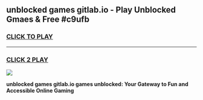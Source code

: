 
## unblocked games gitlab.io - Play Unblocked Gmaes & Free #c9ufb
<h3>
<a href="https://premium.freeplayer.one?title=unblocked_games_gitlab.io&ref=01M">CLICK TO PLAY</a></h3>
<hr>

<h3>
<a href="https://premium.freeplayer.one?title=unblocked_games_gitlab.io&ref=01M">CLICK 2 PLAY</a>
  
</h3>

<a href="https://premium.freeplayer.one?title=unblocked_games_gitlab.io&ref=01M"><img src="https://clearcache.store/games.png"></a>


**unblocked games gitlab.io games unblocked: Your Gateway to Fun and Accessible Online Gaming**
